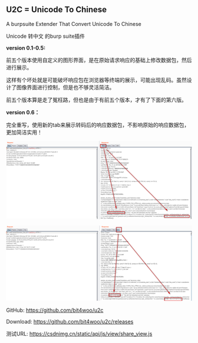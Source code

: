 ## U2C  = Unicode To Chinese


A burpsuite Extender That Convert Unicode To Chinese

Unicode 转中文 的burp suite插件

**version 0.1-0.5:**

前五个版本使用自定义的图形界面，是在原始请求响应的基础上修改数据包，然后进行展示。

这样有个坏处就是可能破坏响应包在浏览器等终端的展示，可能出现乱码。虽然设计了图像界面进行控制，但是也不够灵活简洁。

前五个版本算是走了冤枉路，但也是由于有前五个版本，才有了下面的第六版。

**version 0.6：**

完全重写，使用新的tab来展示转码后的响应数据包，不影响原始的响应数据包，更加简洁实用！

![origin](img/origin.png)



![u2cTab](img/u2cTab.png)

GitHub: https://github.com/bit4woo/u2c

Download: https://github.com/bit4woo/u2c/releases

测试URL: https://csdnimg.cn/static/api/js/view/share_view.js